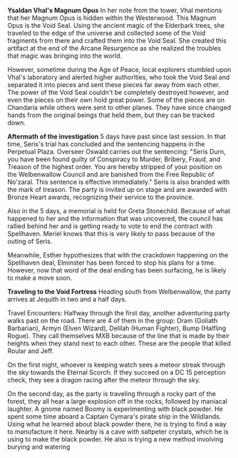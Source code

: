 **Ysaldan Vhal's Magnum Opus**
In her note from the tower, Vhal mentions that her Magnum Opus is hidden within the Westerwood. This Magnum Opus is the Void Seal. Using the ancient magic of the Elderbark trees, she traveled to the edge of the universe and collected some of the Void fragments from there and crafted them into the Void Seal. She created this artifact at the end of the Arcane Resurgence as she realized the troubles that magic was bringing into the world.

However, sometime during the Age of Peace, local explorers stumbled upon Vhal's laboratory and alerted higher authorities, who took the Void Seal and separated it into pieces and sent these pieces far away from each other. The power of the Void Seal couldn't be completely destroyed however, and even the pieces on their own hold great power. Some of the pieces are on Chandaria while others were sent to other planes. They have since changed hands from the original beings that held them, but they can be tracked down.

**Aftermath of the investigation**
5 days have past since last session. In that time, Seris's trial has concluded and the sentencing happens in the Perpetual Plaza. Overseer Oswald carries out the sentencing: "Seris Durn, you have been found guilty of Conspiracy to Murder, Bribery, Fraud, and Treason of the highest order. You are hereby stripped of your position on the Welbenwallow Council and are banished from the Free Republic of No'zaral. This sentence is effective immediately." Seris is also branded with the mark of treason. The party is invited up on stage and are awarded with Bronze Heart awards, recognizing their service to the province.

Also in the 5 days, a memorial is held for Greta Stonechild. Because of what happened to her and the information that was uncovered, the council has rallied behind her and is getting ready to vote to end the contract with Spellhaven. Meriel knows that this is very likely to pass because of the outing of Seris.

Meanwhile, Esther hypothesizes that with the crackdown happening on the Spellhaven deal, Elminster has been forced to stop his plans for a time. However, now that word of the deal ending has been surfacing, he is likely to make a move soon.

**Traveling to the Void Fortress**
Heading south from Welbenwallow, the party arrives at Jequith in two and a half days.

Travel Encounters:
Halfway through the first day, another adventuring party walks past on the road. There are 4 of them in the group: Dram (Goliath Barbarian), Armyn (Elven Wizard), Delilah (Human Fighter), Bump (Halfling Rogue). They call themselves MXB because of the line that is made by their heights when they stand next to each other. These are the people that killed Roular and Jeff.

On the first night, whoever is keeping watch sees a meteor streak through the sky towards the Eternal Scorch. If they succeed on a DC 15 perception check, they see a dragon racing after the meteor through the sky. 

On the second day, as the party is traveling through a rocky part of the forest, they all hear a large explosion off in the rocks, followed by maniacal laughter. A gnome named Boomy is experimenting with black powder. He spent some time aboard a Captain Cymara's pirate ship in the Wildlands. Using what he learned about black powder there, he is trying to find a way to manufacture it here. Nearby is a cave with saltpeter crystals, which he is using to make the black powder. He also is trying a new method involving burying and watering 